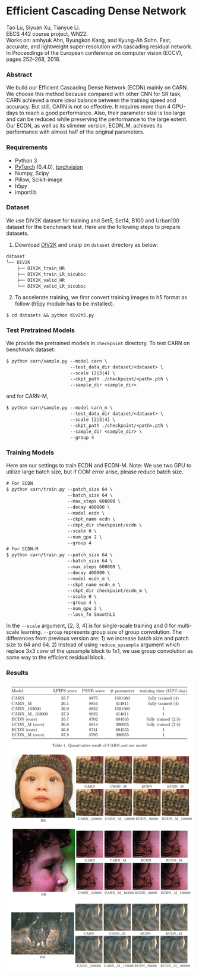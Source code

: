 # Efficient Cascading Dense Network
Tao Lu, Siyuan Xu, Tianyue Li.<br>
EECS 442 course project, WN22. 
<br>
Works on: amhyuk Ahn, Byungkon Kang, and Kyung-Ah Sohn. Fast, accurate, and lightweight super-resolution with cascading residual network. In Proceedings of the European conference on computer vision (ECCV), pages 252–268, 2018.

### Abstract
We build our Efficient Cascading Dense Network (ECDN) mainly on CARN. We choose this method because compared with other CNN for SR task, CARN achieved a more ideal balance between the training speed and accuracy. 
But still, CARN is not so effective. It requires more than 4 GPU-days to reach a good performance. Also, their parameter size is too large and can be reduced while preserving the performance to the large extent. Our ECDN, as well as its slimmer version, ECDN_M, achieves its performance with almost half of the original parameters.

### Requirements
- Python 3
- [PyTorch](https://github.com/pytorch/pytorch) (0.4.0), [torchvision](https://github.com/pytorch/vision)
- Numpy, Scipy
- Pillow, Scikit-image
- h5py
- importlib

### Dataset
We use DIV2K dataset for training and Set5, Set14, B100 and Urban100 dataset for the benchmark test. Here are the following steps to prepare datasets.

1. Download [DIV2K](https://data.vision.ee.ethz.ch/cvl/DIV2K) and unzip on `dataset` directory as below:
  ```
  dataset
  └── DIV2K
      ├── DIV2K_train_HR
      ├── DIV2K_train_LR_bicubic
      ├── DIV2K_valid_HR
      └── DIV2K_valid_LR_bicubic
  ```
2. To accelerate training, we first convert training images to h5 format as follow (h5py module has to be installed).
```shell
$ cd datasets && python div2h5.py
```

### Test Pretrained Models
We provide the pretrained models in `checkpoint` directory. To test CARN on benchmark dataset:
```shell
$ python carn/sample.py --model carn \
                        --test_data_dir dataset/<dataset> \
                        --scale [2|3|4] \
                        --ckpt_path ./checkpoint/<path>.pth \
                        --sample_dir <sample_dir>
```
and for CARN-M,
```shell
$ python carn/sample.py --model carn_m \
                        --test_data_dir dataset/<dataset> \
                        --scale [2|3|4] \
                        --ckpt_path ./checkpoint/<path>.pth \
                        --sample_dir <sample_dir> \
                        --group 4
```

### Training Models
Here are our settings to train ECDN and ECDN-M. Note: We use two GPU to utilize large batch size, but if OOM error arise, please reduce batch size.
```shell
# For ECDN
$ python carn/train.py --patch_size 64 \
                       --batch_size 64 \
                       --max_steps 600000 \
                       --decay 400000 \
                       --model ecdn \
                       --ckpt_name ecdn \
                       --ckpt_dir checkpoint/ecdn \
                       --scale 0 \
                       --num_gpu 2 \
                       --group 4
# For ECDN-M
$ python carn/train.py --patch_size 64 \
                       --batch_size 64 \
                       --max_steps 600000 \
                       --decay 400000 \
                       --model ecdn_m \
                       --ckpt_name ecdn_m \
                       --ckpt_dir checkpoint/ecdn_m \
                       --scale 0 \
                       --group 4 \
                       --num_gpu 2 \
                       --loss_fn SmoothL1
```
In the `--scale` argument, [2, 3, 4] is for single-scale training and 0 for multi-scale learning. `--group` represents group size of group convolution. The differences from previous version are: 1) we increase batch size and patch size to 64 and 64. 2) Instead of using `reduce_upsample` argument which replace 3x3 conv of the upsample block to 1x1, we use group convolution as same way to the efficient residual block.

### Results
<img src="assets/mytable.png">
<img src="assets/fig1.png">
<img src="assets/fig2.png">
<img src="assets/fig3.png">

